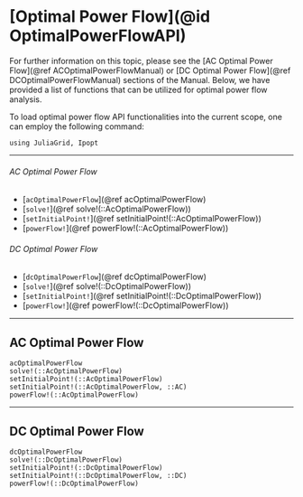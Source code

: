 # [Optimal Power Flow](@id OptimalPowerFlowAPI)
For further information on this topic, please see the [AC Optimal Power Flow](@ref ACOptimalPowerFlowManual) or [DC Optimal Power Flow](@ref DCOptimalPowerFlowManual) sections of the Manual. Below, we have provided a list of functions that can be utilized for optimal power flow analysis.

To load optimal power flow API functionalities into the current scope, one can employ the following command:
```@example LoadApi
using JuliaGrid, Ipopt
```

---

###### AC Optimal Power Flow
* [`acOptimalPowerFlow`](@ref acOptimalPowerFlow)
* [`solve!`](@ref solve!(::AcOptimalPowerFlow))
* [`setInitialPoint!`](@ref setInitialPoint!(::AcOptimalPowerFlow))
* [`powerFlow!`](@ref powerFlow!(::AcOptimalPowerFlow))

###### DC Optimal Power Flow
* [`dcOptimalPowerFlow`](@ref dcOptimalPowerFlow)
* [`solve!`](@ref solve!(::DcOptimalPowerFlow))
* [`setInitialPoint!`](@ref setInitialPoint!(::DcOptimalPowerFlow))
* [`powerFlow!`](@ref powerFlow!(::DcOptimalPowerFlow))

---

## AC Optimal Power Flow
```@docs
acOptimalPowerFlow
solve!(::AcOptimalPowerFlow)
setInitialPoint!(::AcOptimalPowerFlow)
setInitialPoint!(::AcOptimalPowerFlow, ::AC)
powerFlow!(::AcOptimalPowerFlow)
```

---

## DC Optimal Power Flow
```@docs
dcOptimalPowerFlow
solve!(::DcOptimalPowerFlow)
setInitialPoint!(::DcOptimalPowerFlow)
setInitialPoint!(::DcOptimalPowerFlow, ::DC)
powerFlow!(::DcOptimalPowerFlow)
```